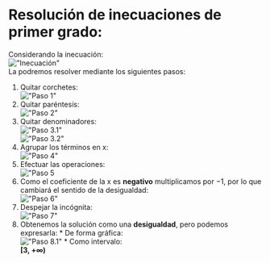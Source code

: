 # Resolución de inecuaciones de primer grado:
Considerando la inecuación:  
!["Inecuación"](http://www.vitutor.org/ecuaciones/ine/images/5.gif "Inecuación")  
La podremos resolver mediante los siguientes pasos:
  1. Quitar corchetes:  
    !["Paso 1"](http://www.vitutor.org/ecuaciones/ine/images/6.gif "Paso 1: Quitar corchetes")
  2. Quitar paréntesis:  
    !["Paso 2"](http://www.vitutor.org/ecuaciones/ine/images/7.gif "Paso 2: Quitar paréntesis")
  3. Quitar denominadores:  
    !["Paso 3.1"](http://www.vitutor.org/ecuaciones/ine/images/8.gif "Paso 3: Quitar denominadores")  
    !["Paso 3.2"](http://www.vitutor.org/ecuaciones/ine/images/9.gif "Paso 3: Quitar denominadores")
  4. Agrupar los términos en x:  
    !["Paso 4"](http://www.vitutor.org/ecuaciones/ine/images/10.gif "Paso 4: Agrupar términos en x")
  5. Efectuar las operaciones:  
    !["Paso 5](http://www.vitutor.org/ecuaciones/ine/images/11.gif "Paso 5: Efectuar las operaciones")
  6. Como el coeficiente de la x es **negativo** multiplicamos por −1, por lo que cambiará el sentido de la desigualdad:  
    !["Paso 6"](http://www.vitutor.org/ecuaciones/ine/images/12.gif "Paso 6: Multiplicar por -1 si el cociente es negativo")
  7. Despejar la incógnita:  
    !["Paso 7"](http://www.vitutor.org/ecuaciones/ine/images/13.gif "Paso 7: Despejar la incógnita")
  8. Obtenemos la solución como una **desigualdad**, pero podemos expresarla:
    * De forma gráfica:  
     !["Paso 8.1"](http://www.vitutor.org/ecuaciones/ine/images/14.gif "Paso 8: Resolución gráficamente")
    * Como intervalo:  
    **[3, +∞)**
